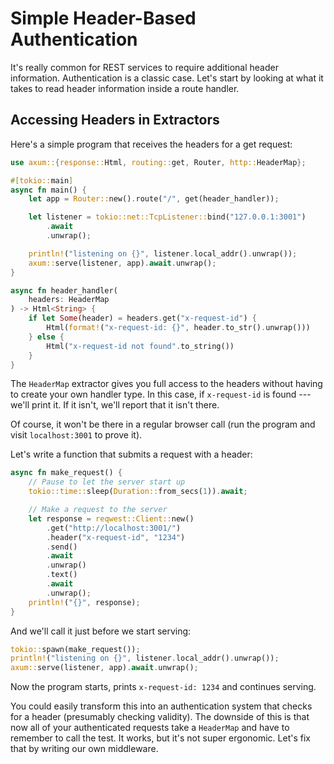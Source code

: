 # Simple Header-Based Authentication

It's really common for REST services to require additional header information. Authentication is a classic case. Let's start by looking at what it takes to read header information inside a route handler.

## Accessing Headers in Extractors

Here's a simple program that receives the headers for a get request:

```rust
use axum::{response::Html, routing::get, Router, http::HeaderMap};

#[tokio::main]
async fn main() {
    let app = Router::new().route("/", get(header_handler));

    let listener = tokio::net::TcpListener::bind("127.0.0.1:3001")
        .await
        .unwrap();

    println!("listening on {}", listener.local_addr().unwrap());
    axum::serve(listener, app).await.unwrap();
}

async fn header_handler(
    headers: HeaderMap
) -> Html<String> {
    if let Some(header) = headers.get("x-request-id") {
        Html(format!("x-request-id: {}", header.to_str().unwrap()))
    } else {
        Html("x-request-id not found".to_string())
    }
}
```

The `HeaderMap` extractor gives you full access to the headers without having to create your own handler type. In this case, if `x-request-id` is found --- we'll print it. If it isn't, we'll report that it isn't there.

Of course, it won't be there in a regular browser call (run the program and visit `localhost:3001` to prove it).

Let's write a function that submits a request with a header:

```rust
async fn make_request() {
    // Pause to let the server start up
    tokio::time::sleep(Duration::from_secs(1)).await;

    // Make a request to the server
    let response = reqwest::Client::new()
        .get("http://localhost:3001/")
        .header("x-request-id", "1234")
        .send()
        .await
        .unwrap()
        .text()
        .await
        .unwrap();
    println!("{}", response);
}
```

And we'll call it just before we start serving:

```rust
tokio::spawn(make_request());
println!("listening on {}", listener.local_addr().unwrap());
axum::serve(listener, app).await.unwrap();    
```

Now the program starts, prints `x-request-id: 1234` and continues serving.

You could easily transform this into an authentication system that checks for a header (presumably checking validity). The downside of this is that now all of your authenticated requests take a `HeaderMap` and have to remember to call the test. It works, but it's not super ergonomic. Let's fix that by writing our own middleware.
